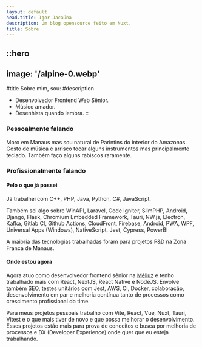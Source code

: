 ```yaml
---
layout: default
head.title: Igor Jacaúna
description: Um blog opensource feito em Nuxt.
title: Sobre
---
```


::hero
---
image: '/alpine-0.webp'
---
#title
Sobre mim, sou:
#description
- Desenvolvedor Frontend Web Sênior.
- Músico amador.
- Desenhista quando lembra.
::

### Pessoalmente falando

Moro em Manaus mas sou natural de Parintins do interior do Amazonas. Gosto de música e arrisco tocar alguns instrumentos mas principalmente teclado. Também faço alguns rabiscos raramente.

### Profissionalmente falando

#### Pelo o que já passei

Já trabalhei com C++, PHP, Java, Python, C#, JavaScript.

Também sei algo sobre WinAPI, Laravel, Code Igniter, SlimPHP, Android, Django, Flask, Chromium Embedded Framework, Tauri, NW.js, Electron, Kafka, Gitlab CI, Github Actions, CloudFront, Firebase, Android, PWA, WPF, Universal Apps (Windows), NativeScript, Jest, Cypress, PowerBI

A maioria das tecnologias trabalhadas foram para projetos P&D na Zona Franca de Manaus.

#### Onde estou agora

Agora atuo como desenvolvedor frontend sênior na [Méliuz](meliuz.com.br) e tenho trabalhado mais com React, NextJS, React Native e NodeJS. Envolve também SEO, testes unitários com Jest, AWS, CI, Docker, colaboração, desenvolvimento em par e melhoria contínua tanto de processos como crescimento profissional do time.

Para meus projetos pessoais trabalho com Vite, React, Vue, Nuxt, Tauri, Vitest e o que mais tiver de novo e que possa melhorar o desenvolvimento. Esses projetos estão mais para prova de conceitos e busca por melhoria de processos e DX (Developer Experience) onde quer que eu esteja trabalhando.
